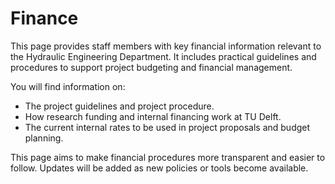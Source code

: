 # Finance

This page provides staff members with key financial information relevant to the Hydraulic Engineering Department. It includes practical guidelines and procedures to support project budgeting and financial management.

You will find information on:
- The project guidelines and project procedure.
- How research funding and internal financing work at TU Delft.
- The current internal rates to be used in project proposals and budget planning.

This page aims to make financial procedures more transparent and easier to follow. Updates will be added as new policies or tools become available.